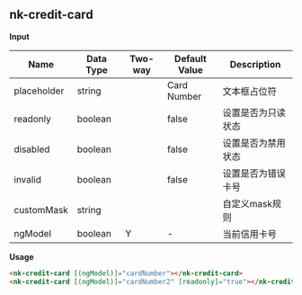 ## nk-credit-card

**Input**

| Name| Data Type | Two-way | Default Value | Description |
| --- | --- | --- | --- | --- |
| placeholder | string | | Card Number  |文本框占位符 | 
| readonly | boolean | |false |设置是否为只读状态 | 
| disabled | boolean | |false |设置是否为禁用状态 | 
| invalid  | boolean | |false | 设置是否为错误卡号 | 
| customMask | string | | | 自定义mask规则 |
| ngModel  | boolean | Y | - | 当前信用卡号 | 

**Usage**

```html
<nk-credit-card [(ngModel)]="cardNumber"></nk-credit-card>
<nk-credit-card [(ngModel)]="cardNumber2" [readonly]="true"></nk-credit-card>
```
